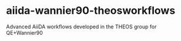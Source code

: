 # aiida-wannier90-theosworkflows
Advanced AiiDA workflows developed in the THEOS group for QE+Wannier90
